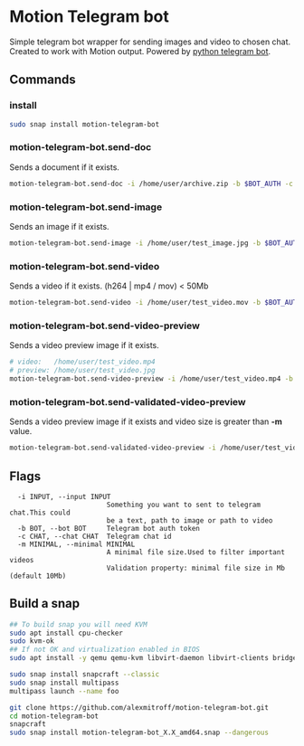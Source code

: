 # Motion Telegram bot

Simple telegram bot wrapper for sending images and video to chosen chat. Created to work with Motion output.
Powered by [python telegram bot](https://github.com/python-telegram-bot/python-telegram-bot).


## Commands
### install
```bash
sudo snap install motion-telegram-bot
```
### motion-telegram-bot.send-doc
Sends a document if it exists.
```bash
motion-telegram-bot.send-doc -i /home/user/archive.zip -b $BOT_AUTH -c $CHANNEL_ID
```
### motion-telegram-bot.send-image
Sends an image if it exists.
```bash
motion-telegram-bot.send-image -i /home/user/test_image.jpg -b $BOT_AUTH -c $CHANNEL_ID
```
### motion-telegram-bot.send-video
Sends a video if it exists. (h264 | mp4 / mov) < 50Mb
```bash
motion-telegram-bot.send-video -i /home/user/test_video.mov -b $BOT_AUTH -c $CHANNEL_ID
```
### motion-telegram-bot.send-video-preview
Sends a video preview image if it exists.
```bash
# video:   /home/user/test_video.mp4
# preview: /home/user/test_video.jpg
motion-telegram-bot.send-video-preview -i /home/user/test_video.mp4 -b $BOT_AUTH -c $CHANNEL_ID
```
### motion-telegram-bot.send-validated-video-preview
Sends a video preview image if it exists and video size is greater than **-m** value.
```bash
motion-telegram-bot.send-validated-video-preview -i /home/user/test_video.mp4 -b $BOT_AUTH -c $CHANNEL_ID -m 25
```


## Flags
```
  -i INPUT, --input INPUT
                        Something you want to sent to telegram chat.This could
                        be a text, path to image or path to video
  -b BOT, --bot BOT     Telegram bot auth token
  -c CHAT, --chat CHAT  Telegram chat id
  -m MINIMAL, --minimal MINIMAL
                        A minimal file size.Used to filter important videos
                        Validation property: minimal file size in Mb (default 10Mb)
```

## Build a snap

```bash
## To build snap you will need KVM
sudo apt install cpu-checker
sudo kvm-ok
## If not OK and virtualization enabled in BIOS
sudo apt install -y qemu qemu-kvm libvirt-daemon libvirt-clients bridge-utils virt-manager

sudo snap install snapcraft --classic
sudo snap install multipass
multipass launch --name foo

git clone https://github.com/alexmitroff/motion-telegram-bot.git
cd motion-telegram-bot
snapcraft
sudo snap install motion-telegram-bot_X.X_amd64.snap --dangerous
```
